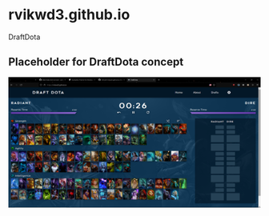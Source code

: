 # rvikwd3.github.io
DraftDota

## Placeholder for DraftDota concept
![DraftDota Initial Look](/images/draftDota_initial.png)
